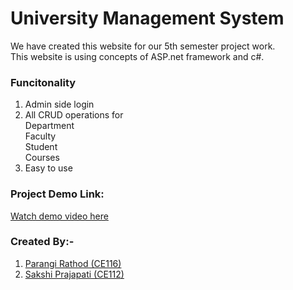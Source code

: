 # University Management System
We have created this website for our 5th semester project work.<br>
This website is using concepts of ASP.net framework and c#.

### Funcitonality
1) Admin side login
2) All CRUD operations for <br>
   Department <br>
   Faculty <br>
   Student <br>
   Courses
3) Easy to use 

### Project Demo Link:
[Watch demo video here](https://drive.google.com/file/d/1ffGxgWx6UxZH1Jau1Ue8AFQ-VdIonviV/view?usp=sharing)

### Created By:-
1) [Parangi Rathod (CE116)](https://github.com/Parangi-27)
2) [Sakshi Prajapati (CE112)](https://github.com/Sakshi-Prajapati)
